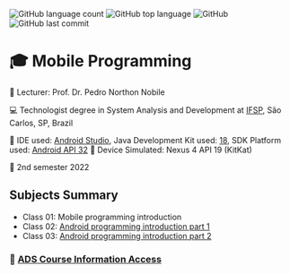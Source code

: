 ![GitHub language count](https://img.shields.io/github/languages/count/jmmarao/ws-mobile-programming)
![GitHub top language](https://img.shields.io/github/languages/top/jmmarao/ws-mobile-programming)
![GitHub](https://img.shields.io/github/license/jmmarao/ws-mobile-programming)
![GitHub last commit](https://img.shields.io/github/last-commit/jmmarao/ws-mobile-programming)

# :mortar_board: Mobile Programming

:triangular_flag_on_post: Lecturer: Prof. Dr. Pedro Northon Nobile

:computer: Technologist degree in System Analysis and Development at [IFSP](https://www.ifsp.edu.br/), São Carlos, SP, Brazil

:ticket: IDE used: [Android Studio](https://developer.android.com/studio), Java Development Kit used: [18](https://www.oracle.com/java/technologies/downloads/), SDK Platform used: [Android API 32](https://developer.android.com/studio/releases/platforms)
:iphone: Device Simulated: Nexus 4 API 19 (KitKat)

:calendar: 2nd semester 2022

## Subjects Summary

- Class 01: Mobile programming introduction
- Class 02: [Android programming introduction part 1](https://github.com/jmmarao/ws-mobile-programming/tree/main/classes/class02)
- Class 03: [Android programming introduction part 2](https://github.com/jmmarao/ws-mobile-programming/tree/main/classes/class03)
### :link: [ADS Course Information Access](https://scl.ifsp.edu.br/index.php/cursos.html?id=116:ads&catid=61)